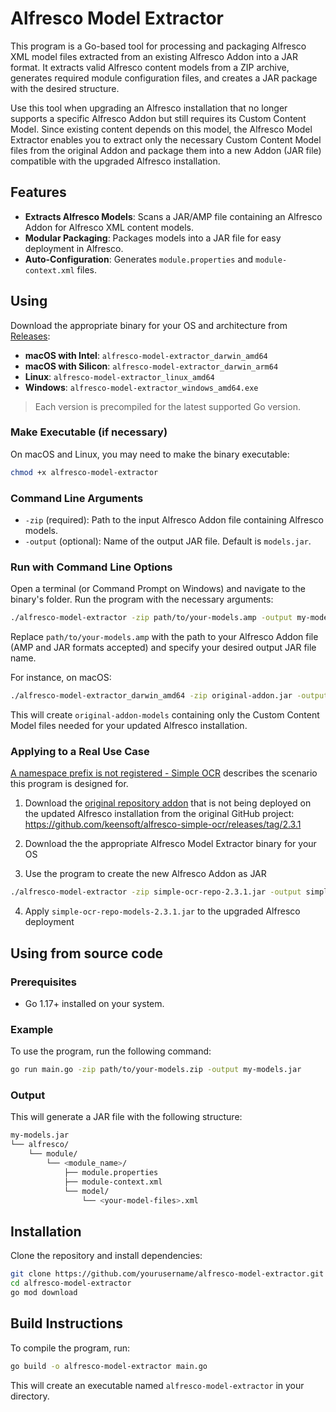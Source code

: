 # Alfresco Model Extractor

This program is a Go-based tool for processing and packaging Alfresco XML model files extracted from an existing Alfresco Addon into a JAR format. It extracts valid Alfresco content models from a ZIP archive, generates required module configuration files, and creates a JAR package with the desired structure.

Use this tool when upgrading an Alfresco installation that no longer supports a specific Alfresco Addon but still requires its Custom Content Model. Since existing content depends on this model, the Alfresco Model Extractor enables you to extract only the necessary Custom Content Model files from the original Addon and package them into a new Addon (JAR file) compatible with the upgraded Alfresco installation.

## Features

- **Extracts Alfresco Models**: Scans a JAR/AMP file containing an Alfresco Addon for Alfresco XML content models.
- **Modular Packaging**: Packages models into a JAR file for easy deployment in Alfresco.
- **Auto-Configuration**: Generates `module.properties` and `module-context.xml` files.

## Using

Download the appropriate binary for your OS and architecture from [Releases](releases):

- **macOS with Intel**: `alfresco-model-extractor_darwin_amd64`
- **macOS with Silicon**: `alfresco-model-extractor_darwin_arm64`
- **Linux**: `alfresco-model-extractor_linux_amd64`
- **Windows**: `alfresco-model-extractor_windows_amd64.exe`

> Each version is precompiled for the latest supported Go version.

### Make Executable (if necessary)

On macOS and Linux, you may need to make the binary executable:

```sh
chmod +x alfresco-model-extractor
```

### Command Line Arguments

- `-zip` (required): Path to the input Alfresco Addon file containing Alfresco models.
- `-output` (optional): Name of the output JAR file. Default is `models.jar`.

### Run with Command Line Options

Open a terminal (or Command Prompt on Windows) and navigate to the binary's folder. Run the program with the necessary arguments:

```sh
./alfresco-model-extractor -zip path/to/your-models.amp -output my-models.jar
```

Replace `path/to/your-models.amp` with the path to your Alfresco Addon file (AMP and JAR formats accepted) and specify your desired output JAR file name.

For instance, on macOS:

```sh
./alfresco-model-extractor_darwin_amd64 -zip original-addon.jar -output original-addon-models.jar
```

This will create `original-addon-models` containing only the Custom Content Model files needed for your updated Alfresco installation.

### Applying to a Real Use Case

[A namespace prefix is not registered - Simple OCR](https://connect.hyland.com/t5/alfresco-forum/a-namespace-prefix-is-not-registered-simple-ocr/td-p/483062) describes the scenario this program is designed for.

1. Download the [original repository addon](https://github.com/keensoft/alfresco-simple-ocr/releases/download/2.3.1/simple-ocr-repo-2.3.1.jar) that is not being deployed on the updated Alfresco installation from the original GitHub project: https://github.com/keensoft/alfresco-simple-ocr/releases/tag/2.3.1

2. Download the the appropriate Alfresco Model Extractor binary for your OS

3. Use the program to create the new Alfresco Addon as JAR

```sh
./alfresco-model-extractor -zip simple-ocr-repo-2.3.1.jar -output simple-ocr-repo-models-2.3.1.jar
```

4. Apply `simple-ocr-repo-models-2.3.1.jar` to the upgraded Alfresco deployment

## Using from source code

### Prerequisites

- Go 1.17+ installed on your system.

### Example

To use the program, run the following command:

```sh
go run main.go -zip path/to/your-models.zip -output my-models.jar
```

### Output

This will generate a JAR file with the following structure:

```sh
my-models.jar
└── alfresco/
    └── module/
        └── <module_name>/
            ├── module.properties
            ├── module-context.xml
            └── model/
                └── <your-model-files>.xml
```

## Installation

Clone the repository and install dependencies:

```sh
git clone https://github.com/yourusername/alfresco-model-extractor.git
cd alfresco-model-extractor
go mod download
```

## Build Instructions

To compile the program, run:

```sh
go build -o alfresco-model-extractor main.go
```

This will create an executable named `alfresco-model-extractor` in your directory.